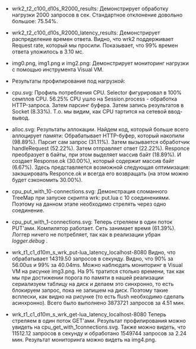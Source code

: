 * wrk2_t2_c100_d10s_R2000_results:
Демонстрирует обработку нагрузки 2000 запросов в сек.
Стандартное отклонение довольно большое: 75.54%.

* wrk2_t2_c100_d10s_R2000_latency_results:
Демонстрирует распределение времен ответа.
Видно, что wrk2 поддерживает Request rate, который мы просили.
Показывает, что 99% времен ответа уложилось в 3.10 мс.

* img0.png, img1.png и img2.png:
Демонстрирует мониторинг нагрузки с помощью инструмента Visual VM.


- Результаты профилирования под нагрузкой:
* cpu.svg:
Профиль потребления CPU.
Selector фигурировал в 100% семплов CPU.
56.25% CPU ушло на Session.process - обработка HTTP-запроса.
Затем парсинг буфера.
Затем запись результатов в Socket (8.33%).
Т.о. мы видим, как CPU тартится на сетевой ввод-вывод.

* alloc.svg:
Результаты аллокации.
Найдем код, который больше всего аллоцирует памяти:
Обрабатывает HTTP-буфер, который накопили (98.89%).
Парсит сам запрос (31.11%).
Затем вызывается обработчик handleRequest (52.22%).
Затем отправляет ответ (22.22%).
Responce преобразует в байты, при этом выделяет массив байт (18.89%).
И создает Response.ok (30.00%), который содержит массив байт (6.67%).
Здесь представляется возможной следующая оптимизация: закэшировать Responce.ok и всегда его возвращать (на этом можно будет сэкономить 30.00%).

* cpu_put_with_10-connections.svg:
Демонстрация сломанного TreeMap при запуске скрипта wrk: put.lua с 10 соединениями.
Поэтому на данном этапе необходимо стрелять через одно соединение.

* cpu_put_with_1-connections.svg:
Теперь стреляем в один поток PUT'ами.
Компилятор работает. Сеть занимает время (61.39%).
Логгер ничего не потребляет, так как в реализации убран _logger.debug_ .

* wrk_t1_c1_d10m_s_wrk_put-lua_latency_localhost-8080
Видно, что обрабатывает 14319.50 запросов в секунду.
Видно, что 90% за 56.00us и 99% за 40.04ms.
Можно наблюдать мониторинг в Visual VM на рисунке img3.png.
На 9% тратится столько времени, так как мы при достижении порога по памяти в нашей реализации сериализуем таблицу на диск и делаем это синхронно, то есть блокируем запрос, пока не запишем на диск. Поэтому такие всплески, как видно на рисунке (то есть flush необходимо сделать асинхронно).
Всего было выполнено 3873721 запросов за 4.51 мин.

* wrk_t1_c1_d10m_s_wrk_get-lua_latency_localhost-8080
Теперь стреляем в один поток GET'ами.
Результат профилирования можно увидеть на cpu_get_with_1connections.svg.
Также можно видеть, что 11512.12 запросов в секунду и обработано 1549744 запросов за 2.24 мин.
Результат мониторинга можно видеть на img4.png.

